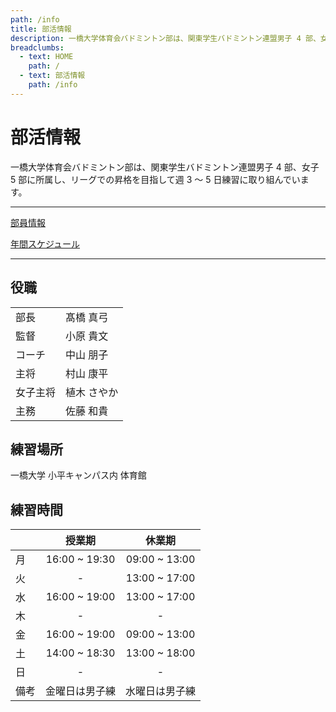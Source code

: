 ```yaml
---
path: /info
title: 部活情報
description: 一橋大学体育会バドミントン部は、関東学生バドミントン連盟男子 4 部、女子 5 部に所属し、リーグでの昇格を目指して週 3 ～ 5 日練習に取り組んでいます。
breadclumbs:
  - text: HOME
    path: /
  - text: 部活情報
    path: /info
---
```


# 部活情報

一橋大学体育会バドミントン部は、関東学生バドミントン連盟男子 4 部、女子 5 部に所属し、リーグでの昇格を目指して週 3 ～ 5 日練習に取り組んでいます。

----

[部員情報](/member)

[年間スケジュール](/annual-schedule)

----

## 役職

<div class="table-scroll table-noheader">

| | |
|---|---|
| 部長 | 髙橋 真弓 |
| 監督 | 小原 貴文 |
| コーチ | 中山 朋子 |
| 主将 | 村山 康平 |
| 女子主将 | 植木 さやか |
| 主務 | 佐藤 和貴 |

</div>

## 練習場所

一橋大学 小平キャンパス内 体育館

## 練習時間

| | 授業期 | 休業期 |
|---|:-:|:-:|
| 月 | 16:00 ~ 19:30 | 09:00 ~ 13:00 |
| 火 | - | 13:00 ~ 17:00 |
| 水 | 16:00 ~ 19:00 | 13:00 ~ 17:00 |
| 木 | - | - |
| 金 | 16:00 ~ 19:00 | 09:00 ~ 13:00 |
| 土 | 14:00 ~ 18:30 | 13:00 ~ 18:00 |
| 日 | - | - |
| 備考 | 金曜日は男子練 | 水曜日は男子練 |
